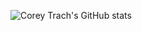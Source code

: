 ![Corey Trach's GitHub stats](https://github-readme-stats.vercel.app/api?username=coreytrach&show_icons=true&theme=radical)
